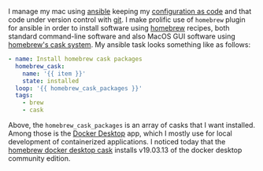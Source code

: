
I manage my mac using [ansible](https://www.ansible.com/) keeping my
[configuration as
code](https://confluence.atlassian.com/bamboo/what-is-configuration-as-code-894743909.html)
and that code under version control with [git](https://git-scm.com/).  I make prolific use of `homebrew`
plugin for ansible in order to install software using
[homebrew](https://brew.sh/) recipes, both standard command-line software and
also MacOS GUI software using [homebrew's cask
system](https://github.com/Homebrew/homebrew-cask). My ansible task looks something
like as follows:

```yaml
- name: Install homebrew cask packages
  homebrew_cask:
    name: '{{ item }}'
    state: installed
  loop: '{{ homebrew_cask_packages }}'
  tags:
    - brew
    - cask
```

Above, the `homebrew_cask_packages` is an array of casks that I want installed.
Among those is the [Docker
Desktop](https://www.docker.com/products/docker-desktop) app, which I mostly
use for local development of containerized applications.  I noticed today that
the [homebrew docker desktop cask](
https://github.com/Homebrew/homebrew-core/blob/HEAD/Formula/docker.rb) installs
v19.03.13 of the docker desktop community edition. 
